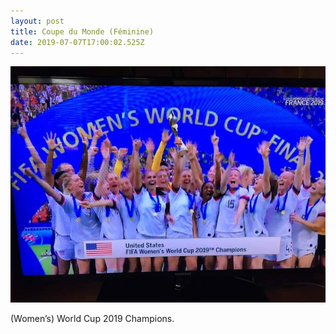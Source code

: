 ```yaml
---
layout: post
title: Coupe du Monde (Féminine)
date: 2019-07-07T17:00:02.525Z
---
```

![](/assets/uploads/cfadcf17-b1bd-4664-a7ce-a1ae9384842f.jpeg)

(Women’s) World Cup 2019 Champions.

